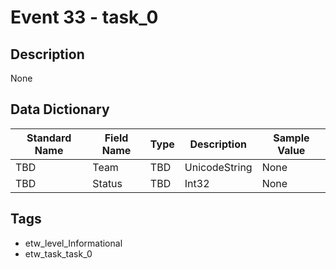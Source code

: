# Event 33 - task_0

## Description
None

## Data Dictionary
|Standard Name|Field Name|Type|Description|Sample Value|
|---|---|---|---|---|
|TBD|Team|TBD|UnicodeString|None|None|
|TBD|Status|TBD|Int32|None|None|

## Tags
* etw_level_Informational
* etw_task_task_0